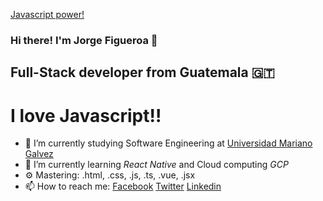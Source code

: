 [Javascript power!](https://miro.medium.com/max/4200/1*OF0xEMkWBv-69zvmNs6RDQ.gif)
### Hi there! I'm Jorge Figueroa 👋

## Full-Stack developer from Guatemala 🇬🇹

# I love Javascript!!

- 🔭 I’m currently studying Software Engineering at [Universidad Mariano Galvez](https://www.umg.edu.gt/)
- 🌱 I’m currently learning *React Native* and Cloud computing *GCP*
- ⚙️ Mastering: .html, .css, .js, .ts, .vue, .jsx
- 📫 How to reach me: [Facebook](https://www.facebook.com/Jorge.sixx/) [Twitter](https://twitter.com/JorgeFi18) [Linkedin](https://www.linkedin.com/in/jorge-figueroa-6579a0194)

<!--
**JorgeFi18/JorgeFi18** is a ✨ _special_ ✨ repository because its `README.md` (this file) appears on your GitHub profile.

Here are some ideas to get you started:

- 🔭 I’m currently working on ...
- 🌱 I’m currently learning ...
- 👯 I’m looking to collaborate on ...
- 🤔 I’m looking for help with ...
- 💬 Ask me about ...
- 📫 How to reach me: ...
- 😄 Pronouns: ...
- ⚡ Fun fact: ...
-->
